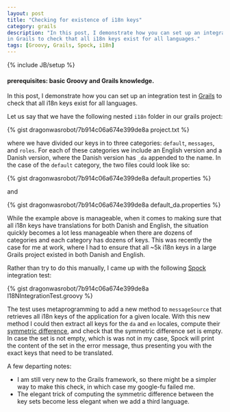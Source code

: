 ```yaml
---
layout: post
title: "Checking for existence of i18n keys"
category: grails
description: "In this post, I demonstrate how you can set up an integration test
in Grails to check that all i18n keys exist for all languages."
tags: [Groovy, Grails, Spock, i18n]
---
```


{% include JB/setup %}

#### prerequisites: basic Groovy and Grails knowledge.

In this post, I demonstrate how you can set up an integration test in
[Grails](https://grails.org/) to check that all i18n keys exist for all
languages.

Let us say that we have the following nested `i18n` folder in our grails project:

{% gist dragonwasrobot/7b914c06a674e399de8a project.txt %}

where we have divided our keys in to three categories: `default`, `messages`, and
`roles`. For each of these categories we include an English version and a Danish
version, where the Danish version has `_da` appended to the name. In the case of
the `default` category, the two files could look like so:

{% gist dragonwasrobot/7b914c06a674e399de8a default.properties %}

and

{% gist dragonwasrobot/7b914c06a674e399de8a default_da.properties %}

While the example above is manageable, when it comes to making sure that all i18n
keys have translations for both Danish and English, the situation quickly
becomes a lot less manageable when there are dozens of categories and each
category has dozens of keys. This was recently the case for me at work, where I
had to ensure that all ~5k i18n keys in a large Grails project existed in both
Danish and English.

Rather than try to do this manually, I came up with the following
[Spock](https://grails.org/plugin/spock) integration test:

{% gist dragonwasrobot/7b914c06a674e399de8a I18NIntegrationTest.groovy %}

The test uses metaprogramming to add a new method to `messageSource` that
retrieves all i18n keys of the application for a given locale. With this new
method I could then extract all keys for the `da` and `en` locales, compute
their [symmetric difference](http://en.wikipedia.org/wiki/Symmetric_difference),
and check that the symmetric difference set is empty. In case the set is not
empty, which is was not in my case, Spock will print the content of the set in
the error message, thus presenting you with the exact keys that need to be
translated.

A few departing notes:

- I am still very new to the Grails framework, so there might be a simpler way to
make this check, in which case my google-fu failed me.
- The elegant trick of computing the symmetric difference between the key sets
become less elegant when we add a third language.
